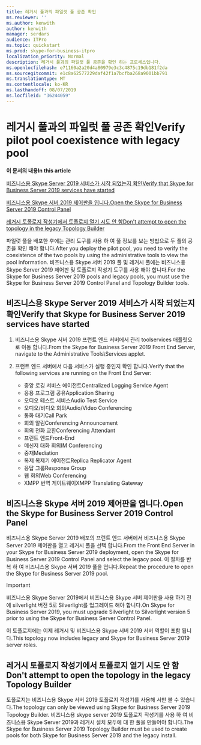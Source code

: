 ```yaml
---
title: 레거시 풀과의 파일럿 풀 공존 확인
ms.reviewer: ''
ms.author: kenwith
author: kenwith
manager: serdars
audience: ITPro
ms.topic: quickstart
ms.prod: skype-for-business-itpro
localization_priority: Normal
description: 레거시 풀과의 파일럿 풀 공존을 확인 하는 프로세스입니다.
ms.openlocfilehash: e71160a2a20d4a80979e3c3c4875c19db181f2da
ms.sourcegitcommit: e1c8a62577229daf42f1a7bcfba268a9001bb791
ms.translationtype: MT
ms.contentlocale: ko-KR
ms.lasthandoff: 08/07/2019
ms.locfileid: "36244059"
---
```

# <a name="verify-pilot-pool-coexistence-with-legacy-pool"></a><span data-ttu-id="de132-103">레거시 풀과의 파일럿 풀 공존 확인</span><span class="sxs-lookup"><span data-stu-id="de132-103">Verify pilot pool coexistence with legacy pool</span></span>

 <span data-ttu-id="de132-104">**이 문서의 내용**</span><span class="sxs-lookup"><span data-stu-id="de132-104">**In this article**</span></span>
  
[<span data-ttu-id="de132-105">비즈니스용 Skype Server 2019 서비스가 시작 되었는지 확인</span><span class="sxs-lookup"><span data-stu-id="de132-105">Verify that Skype for Business Server 2019 services have started</span></span>](#sectionSection0)
  
[<span data-ttu-id="de132-106">비즈니스용 Skype 서버 2019 제어판을 엽니다.</span><span class="sxs-lookup"><span data-stu-id="de132-106">Open the Skype for Business Server 2019 Control Panel</span></span>](#sectionSection1)
  
[<span data-ttu-id="de132-107">레거시 토폴로지 작성기에서 토폴로지 열기 시도 안 함</span><span class="sxs-lookup"><span data-stu-id="de132-107">Don't attempt to open the topology in the legacy Topology Builder</span></span>](#sectionSection2)
  
<span data-ttu-id="de132-108">파일럿 풀을 배포한 후에는 관리 도구를 사용 하 여 풀 정보를 보는 방법으로 두 풀의 공존을 확인 해야 합니다.</span><span class="sxs-lookup"><span data-stu-id="de132-108">After you deploy the pilot pool, you need to verify the coexistence of the two pools by using the administrative tools to view the pool information.</span></span> <span data-ttu-id="de132-109">비즈니스용 Skype 서버 2019 풀 및 레거시 풀에는 비즈니스용 Skype Server 2019 제어판 및 토폴로지 작성기 도구를 사용 해야 합니다.</span><span class="sxs-lookup"><span data-stu-id="de132-109">For the Skype for Business Server 2019 pools and legacy pools, you must use the Skype for Business Server 2019 Control Panel and Topology Builder tools.</span></span> 
  
## <a name="verify-that-skype-for-business-server-2019-services-have-started"></a><span data-ttu-id="de132-110">비즈니스용 Skype Server 2019 서비스가 시작 되었는지 확인</span><span class="sxs-lookup"><span data-stu-id="de132-110">Verify that Skype for Business Server 2019 services have started</span></span>
<span data-ttu-id="de132-111"><a name="sectionSection0"> </a></span><span class="sxs-lookup"><span data-stu-id="de132-111"></span></span>

1. <span data-ttu-id="de132-112">비즈니스용 Skype 서버 2019 프런트 엔드 서버에서 관리 toolservices 애플릿으로 이동 합니다.</span><span class="sxs-lookup"><span data-stu-id="de132-112">From the Skype for Business Server 2019 Front End Server, navigate to the Administrative Tools\Services applet.</span></span>
    
2. <span data-ttu-id="de132-113">프런트 엔드 서버에서 다음 서비스가 실행 중인지 확인 합니다.</span><span class="sxs-lookup"><span data-stu-id="de132-113">Verify that the following services are running on the Front End Server:</span></span>

    - <span data-ttu-id="de132-114">중앙 로깅 서비스 에이전트</span><span class="sxs-lookup"><span data-stu-id="de132-114">Centralized Logging Service Agent</span></span>
    - <span data-ttu-id="de132-115">응용 프로그램 공유</span><span class="sxs-lookup"><span data-stu-id="de132-115">Application Sharing</span></span>
    - <span data-ttu-id="de132-116">오디오 테스트 서비스</span><span class="sxs-lookup"><span data-stu-id="de132-116">Audio Test Service</span></span>
    - <span data-ttu-id="de132-117">오디오/비디오 회의</span><span class="sxs-lookup"><span data-stu-id="de132-117">Audio/Video Conferencing</span></span>
    - <span data-ttu-id="de132-118">통화 대기</span><span class="sxs-lookup"><span data-stu-id="de132-118">Call Park</span></span>
    - <span data-ttu-id="de132-119">회의 알림</span><span class="sxs-lookup"><span data-stu-id="de132-119">Conferencing Announcement</span></span>
    - <span data-ttu-id="de132-120">회의 전화 교환</span><span class="sxs-lookup"><span data-stu-id="de132-120">Conferencing Attendant</span></span>
    - <span data-ttu-id="de132-121">프런트 엔드</span><span class="sxs-lookup"><span data-stu-id="de132-121">Front-End</span></span>
    - <span data-ttu-id="de132-122">메신저 대화 회의</span><span class="sxs-lookup"><span data-stu-id="de132-122">IM Conferencing</span></span>
    - <span data-ttu-id="de132-123">중재</span><span class="sxs-lookup"><span data-stu-id="de132-123">Mediation</span></span>
    - <span data-ttu-id="de132-124">복제 복제기 에이전트</span><span class="sxs-lookup"><span data-stu-id="de132-124">Replica Replicator Agent</span></span>
    - <span data-ttu-id="de132-125">응답 그룹</span><span class="sxs-lookup"><span data-stu-id="de132-125">Response Group</span></span>
    - <span data-ttu-id="de132-126">웹 회의</span><span class="sxs-lookup"><span data-stu-id="de132-126">Web Conferencing</span></span>
    - <span data-ttu-id="de132-127">XMPP 번역 게이트웨이</span><span class="sxs-lookup"><span data-stu-id="de132-127">XMPP Translating Gateway</span></span>

  
## <a name="open-the-skype-for-business-server-2019-control-panel"></a><span data-ttu-id="de132-128">비즈니스용 Skype 서버 2019 제어판을 엽니다.</span><span class="sxs-lookup"><span data-stu-id="de132-128">Open the Skype for Business Server 2019 Control Panel</span></span>
<span data-ttu-id="de132-129"><a name="sectionSection1"> </a></span><span class="sxs-lookup"><span data-stu-id="de132-129"></span></span>

<span data-ttu-id="de132-130">비즈니스용 Skype Server 2019 배포의 프런트 엔드 서버에서 비즈니스용 Skype Server 2019 제어판을 열고 레거시 풀을 선택 합니다.</span><span class="sxs-lookup"><span data-stu-id="de132-130">From the Front End Server in your Skype for Business Server 2019 deployment, open the Skype for Business Server 2019 Control Panel and select the legacy pool.</span></span> <span data-ttu-id="de132-131">이 절차를 반복 하 여 비즈니스용 Skype 서버 2019 풀을 엽니다.</span><span class="sxs-lookup"><span data-stu-id="de132-131">Repeat the procedure to open the Skype for Business Server 2019 pool.</span></span>
  
> [!IMPORTANT]
> <span data-ttu-id="de132-132">비즈니스용 Skype Server 2019에서 비즈니스용 Skype 서버 제어판을 사용 하기 전에 silverlight 버전 5로 Silverlight를 업그레이드 해야 합니다.</span><span class="sxs-lookup"><span data-stu-id="de132-132">On Skype for Business Server 2019, you must upgrade Silverlight to Silverlight version 5 prior to using the Skype for Business Server Control Panel.</span></span> 
  
<span data-ttu-id="de132-133">이 토폴로지에는 이제 레거시 및 비즈니스용 Skype 서버 2019 서버 역할이 포함 됩니다.</span><span class="sxs-lookup"><span data-stu-id="de132-133">This topology now includes legacy and Skype for Business Server 2019 server roles.</span></span> 

  
## <a name="dont-attempt-to-open-the-topology-in-the-legacy-topology-builder"></a><span data-ttu-id="de132-134">레거시 토폴로지 작성기에서 토폴로지 열기 시도 안 함</span><span class="sxs-lookup"><span data-stu-id="de132-134">Don't attempt to open the topology in the legacy Topology Builder</span></span>
<span data-ttu-id="de132-135"><a name="sectionSection2"> </a></span><span class="sxs-lookup"><span data-stu-id="de132-135"></span></span>

<span data-ttu-id="de132-136">토폴로지는 비즈니스용 Skype 서버 2019 토폴로지 작성기를 사용해 서만 볼 수 있습니다.</span><span class="sxs-lookup"><span data-stu-id="de132-136">The topology can only be viewed using Skype for Business Server 2019 Topology Builder.</span></span> <span data-ttu-id="de132-137">비즈니스용 skype server 2019 토폴로지 작성기를 사용 하 여 비즈니스용 Skype Server 2019과 레거시 설치 모두에 대 한 풀을 만들어야 합니다.</span><span class="sxs-lookup"><span data-stu-id="de132-137">The Skype for Business Server 2019 Topology Builder must be used to create pools for both Skype for Business Server 2019 and the legacy install.</span></span>

  

